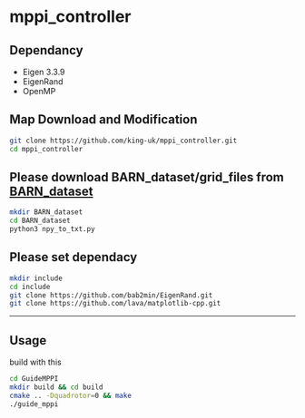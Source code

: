 # mppi_controller

## Dependancy

 - Eigen 3.3.9
 - EigenRand
 - OpenMP

## Map Download and Modification

```bash
git clone https://github.com/king-uk/mppi_controller.git
cd mppi_controller
```

## Please download BARN_dataset/grid_files from [BARN_dataset](https://www.cs.utexas.edu/~xiao/BARN/BARN.html)
```bash
mkdir BARN_dataset
cd BARN_dataset
python3 npy_to_txt.py
```

## Please set dependacy
```bash
mkdir include
cd include
git clone https://github.com/bab2min/EigenRand.git
git clone https://github.com/lava/matplotlib-cpp.git
```

---
## Usage


build with this

```bash
cd GuideMPPI
mkdir build && cd build
cmake .. -Dquadrotor=0 && make
./guide_mppi
```
